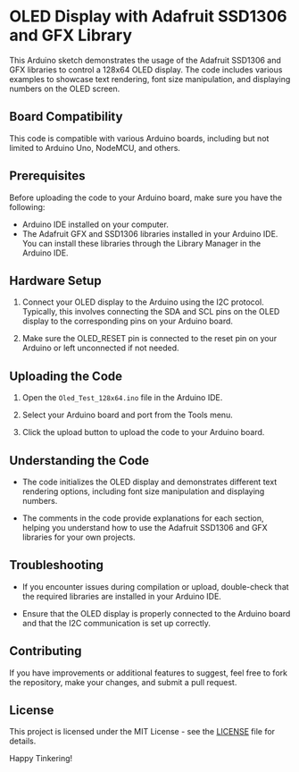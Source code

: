 # OLED Display with Adafruit SSD1306 and GFX Library

This Arduino sketch demonstrates the usage of the Adafruit SSD1306 and GFX libraries to control a 128x64 OLED display. The code includes various examples to showcase text rendering, font size manipulation, and displaying numbers on the OLED screen.

## Board Compatibility

This code is compatible with various Arduino boards, including but not limited to Arduino Uno, NodeMCU, and others.
## Prerequisites

Before uploading the code to your Arduino board, make sure you have the following:

- Arduino IDE installed on your computer.
- The Adafruit GFX and SSD1306 libraries installed in your Arduino IDE. You can install these libraries through the Library Manager in the Arduino IDE.

## Hardware Setup

1. Connect your OLED display to the Arduino using the I2C protocol. Typically, this involves connecting the SDA and SCL pins on the OLED display to the corresponding pins on your Arduino board.

2. Make sure the OLED_RESET pin is connected to the reset pin on your Arduino or left unconnected if not needed.

## Uploading the Code

1. Open the `Oled_Test_128x64.ino` file in the Arduino IDE.

2. Select your Arduino board and port from the Tools menu.

3. Click the upload button to upload the code to your Arduino board.

## Understanding the Code

- The code initializes the OLED display and demonstrates different text rendering options, including font size manipulation and displaying numbers.

- The comments in the code provide explanations for each section, helping you understand how to use the Adafruit SSD1306 and GFX libraries for your own projects.

## Troubleshooting

- If you encounter issues during compilation or upload, double-check that the required libraries are installed in your Arduino IDE.

- Ensure that the OLED display is properly connected to the Arduino board and that the I2C communication is set up correctly.

## Contributing

If you have improvements or additional features to suggest, feel free to fork the repository, make your changes, and submit a pull request.

## License

This project is licensed under the MIT License - see the [LICENSE](LICENSE) file for details.

Happy Tinkering!

